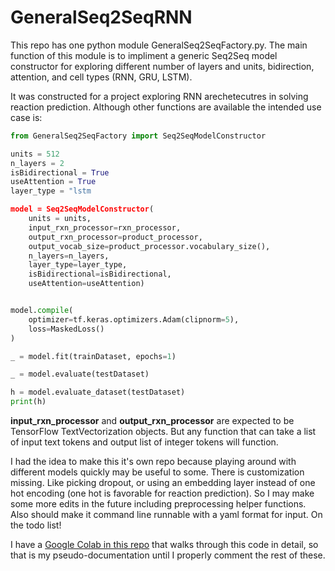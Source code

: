 # GeneralSeq2SeqRNN

This repo has one python module GeneralSeq2SeqFactory.py. The main function of 
this module is to impliment a generic Seq2Seq model constructor for exploring
different number of layers and units, bidirection, attention, and cell types 
(RNN, GRU, LSTM).

It was constructed for a project exploring RNN arechetecutres in solving reaction
prediction. Although other functions are available the intended use case is:
```python
from GeneralSeq2SeqFactory import Seq2SeqModelConstructor

units = 512
n_layers = 2
isBidirectional = True
useAttention = True
layer_type = "lstm

model = Seq2SeqModelConstructor(
    units = units,
    input_rxn_processor=rxn_processor,
    output_rxn_processor=product_processor, 
    output_vocab_size=product_processor.vocabulary_size(),
    n_layers=n_layers,
    layer_type=layer_type,
    isBidirectional=isBidirectional,
    useAttention=useAttention)


model.compile(
    optimizer=tf.keras.optimizers.Adam(clipnorm=5),
    loss=MaskedLoss()
)

_ = model.fit(trainDataset, epochs=1)

_ = model.evaluate(testDataset)

h = model.evaluate_dataset(testDataset)
print(h)

```

**input_rxn_processor** and **output_rxn_processor** are expected to be TensorFlow TextVectorization objects. 
But any function that can take a list of input text tokens and output list of integer tokens will
function.

I had the idea to make this it's own repo because playing around with different models quickly may be
useful to some. There is customization missing. Like picking dropout, or using an embedding layer instead
of one hot encoding (one hot is favorable for reaction prediction). So I may make some more edits in the future
including preprocessing helper functions. Also should make it command line runnable with a yaml format for input.
On the todo list!

I have a [Google Colab in this repo](https://github.com/dfossl/IWSS_ReactionPrediction_CoLab) that walks through this code in detail, so that is my pseudo-documentation until I properly comment the rest of these.
